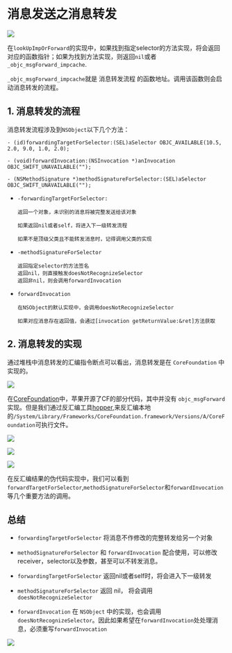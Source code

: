 # 消息发送之消息转发

![](https://gitee.com/existorlive/exist-or-live-pic/raw/master/%E6%B6%88%E6%81%AF%E8%BD%AC%E5%8F%91%E7%AE%80%E5%8D%95%E6%B5%81%E7%A8%8B.png)

在`lookUpImpOrForward`的实现中，如果找到指定selector的方法实现，将会返回对应的函数指针；如果为找到方法实现，则返回`nil`或者`_objc_msgForward_impcache`.

`_objc_msgForward_impcache`就是 消息转发流程 的函数地址。调用该函数则会启动消息转发的流程。

## 1. 消息转发的流程

消息转发流程涉及到`NSObject`以下几个方法：

```objc 
- (id)forwardingTargetForSelector:(SEL)aSelector OBJC_AVAILABLE(10.5, 2.0, 9.0, 1.0, 2.0);

- (void)forwardInvocation:(NSInvocation *)anInvocation OBJC_SWIFT_UNAVAILABLE("");

- (NSMethodSignature *)methodSignatureForSelector:(SEL)aSelector OBJC_SWIFT_UNAVAILABLE("");
```

- `-forwardingTargetForSelector:`
    
      返回一个对象，未识别的消息将被完整发送给该对象

      如果返回nil或者self，将进入下一级转发流程

      如果不是顶级父类且不能转发消息时，记得调用父类的实现

- `-methodSignatureForSelector`
     
      返回指定selector的方法签名
      返回nil，则直接触发doesNotRecognizeSelector
      返回非nil，则会调用forwardInvocation


- `forwardInvocation`
       
      在NSObject的默认实现中，会调用doesNotRecognizeSelector

      如果对应消息存在返回值，会通过[invocation getReturnValue:&ret]方法获取



## 2. 消息转发的实现

通过堆栈中消息转发的汇编指令断点可以看出，消息转发是在 `CoreFoundation` 中实现的。

![](https://gitee.com/existorlive/exist-or-live-pic/raw/master/%E6%88%AA%E5%B1%8F2021-05-19%20%E4%B8%8B%E5%8D%881.33.20.png)

在[CoreFoundation](https://opensource.apple.com/tarballs/CF/)中，苹果开源了CF的部分代码，其中并没有 `objc_msgForward` 实现。但是我们通过反汇编工具[hopper](https://www.hopperapp.com/),来反汇编本地的`/System/Library/Frameworks/CoreFoundation.framework/Versions/A/CoreFoundation`可执行文件。

![](https://gitee.com/existorlive/exist-or-live-pic/raw/master/%E6%88%AA%E5%B1%8F2021-05-19%20%E4%B8%8B%E5%8D%881.48.00.png)

![](https://gitee.com/existorlive/exist-or-live-pic/raw/master/%E6%88%AA%E5%B1%8F2021-05-19%20%E4%B8%8B%E5%8D%881.48.49.png)

![](https://gitee.com/existorlive/exist-or-live-pic/raw/master/%E6%88%AA%E5%B1%8F2021-05-19%20%E4%B8%8B%E5%8D%881.49.30.png)


在反汇编结果的伪代码实现中，我们可以看到`forwardTargetForSelector`,`methodSignatureForSelector`和`forwardInvocation`等几个重要方法的调用。

## 总结 

- `forwardingTargetForSelector` 将消息不作修改的完整转发给另一个对象

- `methodSignatureForSelector` 和 `forwardInvocation` 配合使用，可以修改receiver，selector以及参数，甚至可以不转发消息。

- `forwardingTargetForSelector` 返回nil或者self时，将会进入下一级转发

- `methodSignatureForSelector` 返回 nil， 将会调用 `doesNotRecognizeSelector`

- `forwardInvocation` 在 `NSObject` 中的实现，也会调用`doesNotRecognizeSelector`。因此如果希望在`forwardInvocation`处处理消息，必须重写`forwardInvocation`

![](https://gitee.com/existorlive/exist-or-live-pic/raw/master/%E6%B6%88%E6%81%AF%E5%8F%91%E9%80%81%E5%8F%8A%E6%B6%88%E6%81%AF%E8%BD%AC%E5%8F%91%E5%AE%8C%E6%95%B4%E6%B5%81%E7%A8%8B1.png)
